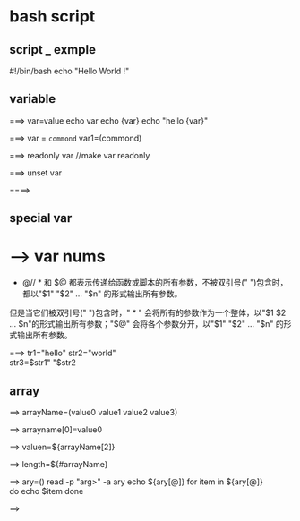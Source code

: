 # bash script

## script _ exmple

 #!/bin/bash
 echo "Hello World !"

## variable

===> var=value
echo var
echo {var}
echo "hello {var}"

===> var = `commond`
var1=(commond)

===> readonly var  //make var  readonly

===> unset var

====> 

## special var

# --> var nums

  * $@ //$ * 和 $@ 都表示传递给函数或脚本的所有参数，不被双引号(" ")包含时，都以"$1" "$2" … "$n" 的形式输出所有参数。

 但是当它们被双引号(" ")包含时，" * " 会将所有的参数作为一个整体，以"$1 $2 … $n"的形式输出所有参数；"$@" 会将各个参数分开，以"$1" "$2" … "$n" 的形式输出所有参数。 

===> tr1="hello"
str2="world"  
str3=$str1"  "$str2

## array

==> arrayName=(value0 value1 value2 value3)

==> arrayname[0]=value0

==> valuen=${arrayName[2]} 

==> length=${#arrayName}

==> 
ary=()
read -p "arg>" -a ary
echo ${ary[@]}
for item in   ${ary[@]}    
do
	echo $item
done
 
==> 

